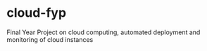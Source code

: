# cloud-fyp
Final Year Project on cloud computing, automated deployment and monitoring of cloud instances
